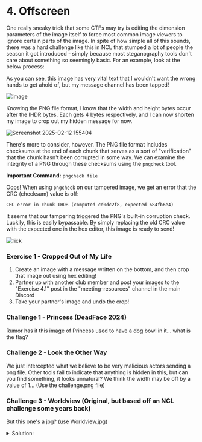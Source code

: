 # 4. Offscreen
One really sneaky trick that some CTFs may try is editing the dimension parameters of the image itself to force most common image viewers to ignore certain parts of the image. In spite of how simple all of this sounds, there was a hard challenge like this in NCL that stumped a lot of people the season it got introduced - simply because most steganography tools don't care about something so seemingly basic. For an example, look at the below process:

As you can see, this image has very vital text that I wouldn't want the wrong hands to get ahold of, but my message channel has been tapped!

![image](https://github.com/user-attachments/assets/98aed681-7736-43b8-a6bd-b72aaed2beb4)

Knowing the PNG file format, I know that the width and height bytes occur after the IHDR bytes. Each gets 4 bytes respectively, and I can now shorten my image to crop out my hidden message for now.

![Screenshot 2025-02-12 155404](https://github.com/user-attachments/assets/2e34d87f-a6c1-4c10-b139-023ae6bc8300)

There's more to consider, however. The PNG file format includes checksums at the end of each chunk that serves as a sort of "verification" that the chunk hasn't been corrupted in some way. We can examine the integrity of a PNG through these checksums using the `pngcheck` tool.

**Important Command:** `pngcheck file`

Oops! When using `pngcheck` on our tampered image, we get an error that the CRC (checksum) value is off:

`CRC error in chunk IHDR (computed cd0dc2f8, expected 684fb6e4)`

It seems that our tampering triggered the PNG's built-in corruption check. Luckily, this is easily bypassable. By simply replacing the old CRC value with the expected one in the hex editor, this image is ready to send!

![rick](https://github.com/user-attachments/assets/736f630f-70d9-4ffe-9fe1-a0736c17044e)

### Exercise 1 - Cropped Out of My Life
1. Create an image with a message written on the bottom, and then crop that image out using hex editing! 
2. Partner up with another club member and post your images to the "Exercise 4.1" post in the "meeting-resources" channel in the main Discord
3. Take your partner's image and undo the crop!

### Challenge 1 - Princess (DeadFace 2024)
Rumor has it this image of Princess used to have a dog bowl in it... what is the flag?

### Challenge 2 - Look the Other Way
We just intercepted what we believe to be very malicious actors sending a png file. Other tools fail to indicate that anything is hidden in this, but can you find something, it looks unnatural? We think the width may be off by a value of 1... (Use the challenge.png file)

### Challenge 3 - Worldview (Original, but based off an NCL challenge some years back)
But this one's a jpg? (use Worldview.jpg)

<details>
	<summary>Solution:</summary>
	<p>The general principle is the same - but now you must research the JPG format instead.</p>
	<ol>
		<li>Upload the image into CyberChef. You can drag and drop it or use the "open file as input" button in the top right corner. Then drop "To Hex" into your recipe.</li>
		<li>Copy and paste the output into a text file.</li>
		<li>Search for the hex string "ff c0". This set of bytes denotes the JPEG marker (https://en.wikipedia.org/wiki/JPEG#Syntax_and_structure) SOF0, which includes width and height information.</li>
		<li>You should see a string of bytes that looks like "ff c0 00 11 08 00 af 00 64". Of these bytes, change "af" (175 in decimal) to "ff" (255). In other words, that string of bytes should now read "ff c0 00 11 08 00 ff 00 64". This changes the width from 175 to 255.</li>
		<li>Select the entire text file (ctrl+a) and copy+paste all of it into a new CyberChef window. Put "from hex" and then "render image" into the recipe.</li>
		<li>Tadaaaaaa! :)</li>
	</ol>
</details>